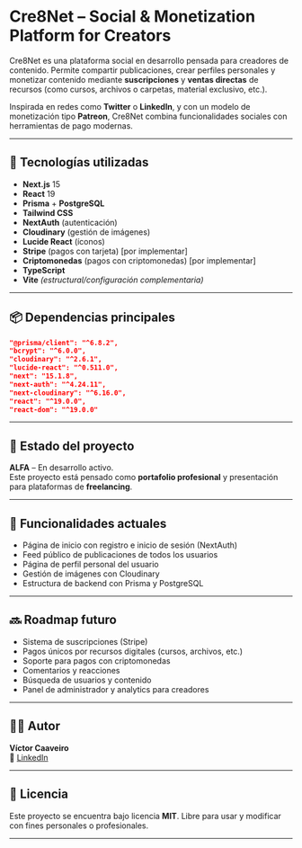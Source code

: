 # Cre8Net – Social & Monetization Platform for Creators

Cre8Net es una plataforma social en desarrollo pensada para creadores de contenido. Permite compartir publicaciones, crear perfiles personales y monetizar contenido mediante **suscripciones** y **ventas directas** de recursos (como cursos, archivos o carpetas, material exclusivo, etc.).

Inspirada en redes como **Twitter** o **LinkedIn**, y con un modelo de monetización tipo **Patreon**, Cre8Net combina funcionalidades sociales con herramientas de pago modernas.

---

## 🚀 Tecnologías utilizadas

- **Next.js** 15
- **React** 19
- **Prisma** + **PostgreSQL**
- **Tailwind CSS**
- **NextAuth** (autenticación)
- **Cloudinary** (gestión de imágenes)
- **Lucide React** (íconos)
- **Stripe** (pagos con tarjeta) [por implementar]
- **Criptomonedas** (pagos con criptomonedas) [por implementar]
- **TypeScript**
- **Vite** _(estructural/configuración complementaria)_

---

## 📦 Dependencias principales

```json
"@prisma/client": "^6.8.2",
"bcrypt": "^6.0.0",
"cloudinary": "^2.6.1",
"lucide-react": "^0.511.0",
"next": "15.1.8",
"next-auth": "^4.24.11",
"next-cloudinary": "^6.16.0",
"react": "^19.0.0",
"react-dom": "^19.0.0"
```

---

## 🧪 Estado del proyecto

**ALFA** – En desarrollo activo.  
Este proyecto está pensado como **portafolio profesional** y presentación para plataformas de **freelancing**.

---

## 🧩 Funcionalidades actuales

- Página de inicio con registro e inicio de sesión (NextAuth)
- Feed público de publicaciones de todos los usuarios
- Página de perfil personal del usuario
- Gestión de imágenes con Cloudinary
- Estructura de backend con Prisma y PostgreSQL

---

## 🔜 Roadmap futuro

- Sistema de suscripciones (Stripe)
- Pagos únicos por recursos digitales (cursos, archivos, etc.)
- Soporte para pagos con criptomonedas
- Comentarios y reacciones
- Búsqueda de usuarios y contenido
- Panel de administrador y analytics para creadores

---

## 👨‍💻 Autor

**Víctor Caaveiro**  
🔗 [LinkedIn](https://www.linkedin.com/in/victor-caaveiro-diaz)

---

## 📝 Licencia

Este proyecto se encuentra bajo licencia **MIT**. Libre para usar y modificar con fines personales o profesionales.

---
